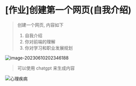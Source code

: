 # [作业]创建第一个网页(自我介绍)

> 创建一个网页, 内容如下
>
> 1. 自我介绍
> 2. 你对前端的理解
> 3. 你对学习和职业发展规划

![image-20230610202346188](https://markdown-1253389072.cos.ap-nanjing.myqcloud.com/202306102023259.png)

> 可以使用 chatgpt 来生成内容

![心理疾病](https://markdown-1253389072.cos.ap-nanjing.myqcloud.com/202306102024263.png)